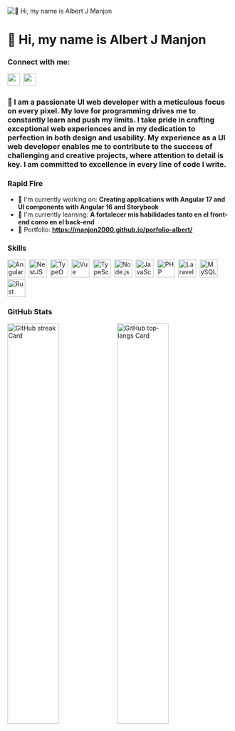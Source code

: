 ![👋 Hi, my name is Albert J Manjon](https://static.wixstatic.com/media/53fad0_ce0704caa0174d6aa9b2b8101a62fa77~mv2.gif)

<div id="toc">
  <ul align="left" style="list-style: none">
    <summary>
      <h1>
        👋 Hi, my name is Albert J Manjon
      </h1>
    </summary>
  </ul>
</div>

**<h3 align="left">Connect with me:</h3>** 
<p align="left"><a href="https://www.linkedin.com/in/https://www.linkedin.com/in/albert-jurado-manjon/" target="_blank"><img src="https://img.shields.io/badge/LinkedIn-0077B5?style=for-the-badge&logo=linkedin&logoColor=white" height="28" style="margin-right: 4px"></a> <a href="https://github.com/https://github.com/MANJON2000" target="_blank"><img src="https://img.shields.io/badge/GitHub-100000?style=for-the-badge&logo=github&logoColor=white" height="28" style="margin-right: 4px"></a></p>

 **<h3 align="left">🚀 I am a passionate UI web developer with a meticulous focus on every pixel. My love for programming drives me to constantly learn and push my limits. I take pride in crafting exceptional web experiences and in my dedication to perfection in both design and usability. My experience as a UI web developer enables me to contribute to the success of challenging and creative projects, where attention to detail is key. I am committed to excellence in every line of code I write.</h3>**

**<h3 align="left">Rapid Fire</h3>**

- 💼 I'm currently working on: **Creating applications with Angular 17 and UI components with Angular 16 and Storybook**
- 🌱 I'm currently learning: **A fortalecer mis habilidades tanto en el front-end como en el back-end**
- 📂 Portfolio: **<a href="https://manjon2000.github.io/porfolio-albert/" target="_blank">https://manjon2000.github.io/porfolio-albert/</a>**

 **<h3 align="left">Skills</h3>**

<div style="display: flex; flex-wrap: wrap; gap: 4px; justify-content: left;"><img src="https://img.shields.io/badge/Angular-DD0031?logo=angular&logoColor=white" height="40" alt="Angular" style="margin-right: 4px"> <img src="https://img.shields.io/badge/NestJS-E0234E?logo=nestjs&logoColor=white" height="40" alt="NestJS" style="margin-right: 4px"> <img src="https://img.shields.io/badge/TypeORM-262627?logo=typeorm&logoColor=white" height="40" alt="TypeORM" style="margin-right: 4px"> <img src="https://img.shields.io/badge/Vue.js-35495E?logo=vue.js&logoColor=4FC08D" height="40" alt="Vue" style="margin-right: 4px"> <img src="https://img.shields.io/badge/TypeScript-3178C6?logo=typescript&logoColor=white" height="40" alt="TypeScript" style="margin-right: 4px"> <img src="https://img.shields.io/badge/Node.js-8CC84B?logo=node.js&logoColor=white" height="40" alt="Node.js" style="margin-right: 4px"> <img src="https://img.shields.io/badge/JavaScript-F7DF1C?logo=javascript&logoColor=white" height="40" alt="JavaScript" style="margin-right: 4px"> <img src="https://img.shields.io/badge/PHP-777BB4?logo=php&logoColor=white" height="40" alt="PHP" style="margin-right: 4px"> <img src="https://img.shields.io/badge/Laravel-F05032?logo=laravel&logoColor=white" height="40" alt="Laravel" style="margin-right: 4px"> <img src="https://img.shields.io/badge/MySQL-4479A1?logo=mysql&logoColor=white" height="40" alt="MySQL" style="margin-right: 4px"> <img src="https://img.shields.io/badge/Rust-B7410E?logo=rust&logoColor=white" height="40" alt="Rust" style="margin-right: 4px"></div>

 **<h3 align="left">GitHub Stats</h3>**

<p align="left">
  <img width="48%" src="https://streak-stats.demolab.com/?user=MANJON2000&theme=react&hide_border=false&date_format=M+j%5B%2C+Y%5D&mode=daily&hide_total_contributions=false&hide_current_streak=false&hide_longest_streak=false&card_height=200" alt="GitHub streak Card" />
  <img width="48%" src="https://github-readme-stats.vercel.app/api/top-langs?username=MANJON2000&theme=react&hide_title=false&layout=compact&langs_count=6&hide_progress=false&card_width=400" alt="GitHub top-langs Card" />
</p>

